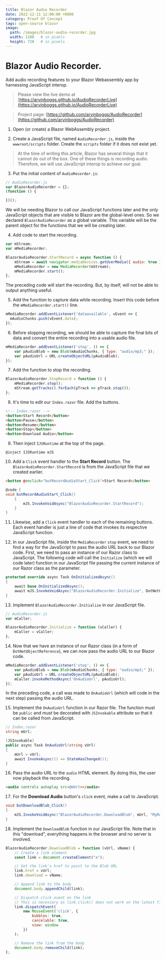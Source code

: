 ```yaml
---
title: Blazor Audio Recorder
date: 2022-12-11 12:00:00 +0800
category: Proof Of Concept
tags: open-source blazor
image:
  path: /images/blazor-audio-recorder.jpg
  width: 1280   # in pixels
  height: 720   # in pixels
---
```


# Blazor Audio Recorder.

Add audio recording features to your Blazor Webassembly app by harnessing JavaScript interop.

> Please view the live demo at [https://arvinboggs.github.io/AudioRecorderLive](https://arvinboggs.github.io/AudioRecorderLive)

> Project page: [https://github.com/arvinboggs/AudioRecorder](https://github.com/arvinboggs/AudioRecorder)

1. Open (or create) a Blazor WebAssembly project.

2. Create a JavaScript file, named `AudioRecorder.js`, inside the `wwwroot/scripts` folder. Create the `scripts` folder if it does not exist yet.

> At the time of writing this article, Blazor has several things that it cannot do out of the box. One of these things is recording audio. Therefore, we will use JavaScript interop to achieve our goal.

3. Put the initial content of `AudioRecorder.js`:
``` javascript
// AudioRecorder.js
var BlazorAudioRecorder = {};
(function () {

})();
```
We will be needing Blazor to call our JavaScript functions later and the only JavaScript objects that are visible to Blazor are the global-level ones. So we declared `BlazorAudioRecorder` as a global variable. This variable will be the parent object for the functions that we will be creating later.

4. Add code to start the recording.
``` javascript
var mStream;
var mMediaRecorder;

BlazorAudioRecorder.StartRecord = async function () {
    mStream = await navigator.mediaDevices.getUserMedia({ audio: true });
    mMediaRecorder = new MediaRecorder(mStream);
    mMediaRecorder.start();
};
```
The preceding code will start the recording. But, by itself, will not be able to output anything useful.

5. Add the function to capture data while recording. Insert this code before the `mMediaRecorder.start()` line.
``` javascript
mMediaRecorder.addEventListener('dataavailable', vEvent => {
  mAudioChunks.push(vEvent.data);
});
```

6. Before stopping recording, we should be able to capture the final bits of data and convert the entire recording into a usable audio file.
``` javascript
mMediaRecorder.addEventListener('stop', () => {
    var pAudioBlob = new Blob(mAudioChunks, { type: "audio/mp3;" });
    var pAudioUrl = URL.createObjectURL(pAudioBlob);
});
```

7. Add the function to stop the recording.
``` javascript
BlazorAudioRecorder.StopRecord = function () {
    mMediaRecorder.stop();
    mStream.getTracks().forEach(pTrack => pTrack.stop());
};
```

8. It's time to edit our `Index.razor` file. Add the buttons.
``` html
<!-- Index.razor -->
<button>Start Record</button>
<button>Pause</button>
<button>Resume</button>
<button>Stop</button>
<button>Download Audio</button>
```

9. Then inject `IJSRuntime` at the top of the page.
``` razor
@inject IJSRuntime mJS
```

10. Add a `Click` event handler to the **Start Record** button. The `BlazorAudioRecorder.StartRecord` is from the JavaScript file that we created earlier.

``` html
<button @onclick="butRecordAudioStart_Click">Start Record</button>
```

``` c#
@code {
void butRecordAudioStart_Click()
    {
        mJS.InvokeVoidAsync("BlazorAudioRecorder.StartRecord");
    }
}
```

11. Likewise, add a `Click` event handler to each of the remaining buttons. Each event handler is just a line of code that invokes its respective JavaScript function.

12. In our JavaScript file, inside the `MediaRecorder` `stop` event, we need to find a way for the JavaScript to pass the audio URL back to our Blazor code. First, we need to pass an instance of our Razor class to JavaScript. The following code will call the `Initialize` (which we will code later) function in our JavaScript file passing the current instance of our Razor class as the parameter.
``` c#
protected override async Task OnInitializedAsync()
{
    await base.OnInitializedAsync();
    await mJS.InvokeVoidAsync("BlazorAudioRecorder.Initialize", DotNetObjectReference.Create(this));
}
```

13. Implement `BlazorAudioRecorder.Initialize` in our JavaScript file.
``` javascript
// AudioRecorder.js
var mCaller;

BlazorAudioRecorder.Initialize = function (vCaller) {
    mCaller = vCaller;
};
```

14. Now that we have an instance of our Razor class (in a form of `DotNetObjectReference`), we can now pass the audio URL to our Blazor code.
``` javascript
mMediaRecorder.addEventListener('stop', () => {
    var pAudioBlob = new Blob(mAudioChunks, { type: "audio/mp3;" });
    var pAudioUrl = URL.createObjectURL(pAudioBlob);
    mCaller.invokeMethodAsync('OnAudioUrl', pAudioUrl);
});
```
In the preceding code, a call was made to `OnAudioUrl` (which will code in the next step) passing the audio URL.

15. Implement the `OnAudioUrl` function in our Razor file. The function must be `public` and must be decorated with `JSInvokable` attribute so that it can be called from JavaScript.

``` c#
// Index.razor
string mUrl;

[JSInvokable]
public async Task OnAudioUrl(string vUrl)
{
    mUrl = vUrl;
    await InvokeAsync(() => StateHasChanged());
}
```

16. Pass the audio URL to the `audio` HTML element. By doing this, the user now playback the recording.
``` html
<audio controls autoplay src=@mUrl></audio>
```

17. For the **Download Audio** button's `click` event, make a call to JavaScript.
``` c#
void butDownloadBlob_Click()
{
    mJS.InvokeVoidAsync("BlazorAudioRecorder.DownloadBlob", mUrl, "MyRecording.mp3");
}
```

18. Implement the `DownloadBlob` function in our JavaScript file. Note that in this "download", everything happens in the browser and no server is involved.
``` javascript
BlazorAudioRecorder.DownloadBlob = function (vUrl, vName) {
    // Create a link element
    const link = document.createElement("a");

    // Set the link's href to point to the Blob URL
    link.href = vUrl;
    link.download = vName;

    // Append link to the body
    document.body.appendChild(link);

    // Dispatch click event on the link
    // This is necessary as link.click() does not work on the latest firefox
    link.dispatchEvent(
        new MouseEvent('click', {
            bubbles: true,
            cancelable: true,
            view: window
        })
    );

    // Remove the link from the body
    document.body.removeChild(link);
};
```